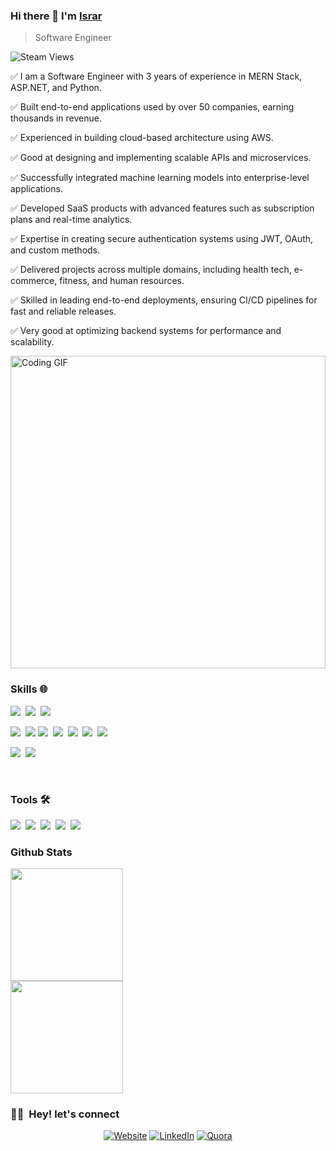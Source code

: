 ### Hi there 👋 I'm [Israr](https://israrahmed.netlify.app/)
> Software Engineer []()


<img alt="Steam Views" src="https://img.shields.io/steam/views/2">
<div>
  <p>
    ✅ I am a Software Engineer with 3 years of experience in MERN Stack, ASP.NET, and Python.
  </p>
  <p>
    ✅ Built end-to-end applications used by over 50 companies, earning thousands in revenue. 
  </p>
  <p>
    ✅ Experienced in building cloud-based architecture using AWS.
  </p>
  <p>
    ✅ Good at designing and implementing scalable APIs and microservices.
  </p>
  <p>
    ✅ Successfully integrated machine learning models into enterprise-level applications.
  </p>
  <p>
    ✅ Developed SaaS products with advanced features such as subscription plans and real-time analytics.
  </p>
  <p>
    ✅ Expertise in creating secure authentication systems using JWT, OAuth, and custom methods.
  </p>
<p>
  ✅ Delivered projects across multiple domains, including health tech, e-commerce, fitness, and human resources.
</p>
  <p>
    ✅ Skilled in leading end-to-end deployments, ensuring CI/CD pipelines for fast and reliable releases.
  </p>
  <p>
    ✅ Very good at optimizing backend systems for performance and scalability.
  </p>
</div>


</div>

<img src="https://media.giphy.com/media/2IudUHdI075HL02Pkk/giphy.gif" alt="Coding GIF" width="100%" style="max-width: 1000px; height: 500px;">
<p><a href="https://giphy.com/gifs/pudgypenguins-data-code-coding-2IudUHdI075HL02Pkk"></a></p>


### Skills 🌐

<div>
  <p>
    <img src="https://img.shields.io/badge/-JavaScript-eed718?style=flat&logo=javascript&logoColor=ffffff">&nbsp;
    <img src="https://img.shields.io/badge/-React-000000?style=flat&logo=react&logoColor=00c8ff">&nbsp;
    <img src="https://img.shields.io/badge/-Vue.js-4FC08D?style=flat&logo=vue.js&logoColor=ffffff">&nbsp;
  </p>
  <p>
    <img src="https://img.shields.io/badge/-Python-0000ff?style=flat&logo=python&logoColor=yellow">&nbsp;
    <img src="https://img.shields.io/badge/-Kotlin-0095D5?style=flat&logo=kotlin&logoColor=white">
    <img src="https://img.shields.io/badge/-Flask-000000?style=flat&logo=flask&logoColor=white">&nbsp;
    <img src="https://img.shields.io/badge/-FastAPI-009688?style=flat&logo=fastapi&logoColor=white">&nbsp;
    <img src="https://img.shields.io/badge/-Node.js-3C873A?style=flat&logo=node.js&logoColor=white">&nbsp;
    <img src="https://img.shields.io/badge/-Express.js-007ACC?style=flat&logo=express&logoColor=white">&nbsp;
    <img src="https://img.shields.io/badge/-ASP.NET Core-512BD4?style=flat&logo=.net&logoColor=white">&nbsp;
  </p>
  <p>
    <img src="https://img.shields.io/badge/-MongoDB-47A248?style=flat&logo=mongodb&logoColor=white">&nbsp;
    <img src="https://img.shields.io/badge/-MySQL-4479A1?style=flat&logo=mysql&logoColor=white">&nbsp;
  </p>
</div>
</br>

### Tools 🛠️
<div>
  <p>
    <img src="https://img.shields.io/badge/-AWS-232F3E?style=flat&logo=amazon-aws&logoColor=white">&nbsp;
    <img src="https://img.shields.io/badge/-Docker-2496ED?style=flat&logo=docker&logoColor=white">&nbsp;
    <img src="https://img.shields.io/badge/-GitHub Actions-2088FF?style=flat&logo=github-actions&logoColor=white">&nbsp;
    <img src="https://img.shields.io/badge/-Git-F1502F?style=flat&logo=git&logoColor=white">&nbsp;
    <img src="https://img.shields.io/badge/-Kubernetes-326CE5?style=flat&logo=kubernetes&logoColor=white">
  </p>
</div>

### Github Stats

[<a href="https://github.com/Israr-11/">
  <img height="180em" src="https://github-readme-stats.vercel.app/api?username=Israr-11&theme=buefy&show_icons=true" />
  </br>
  <img height="180em" src="https://github-readme-stats.vercel.app/api/top-langs/?username=Israr-11&theme=buefy&layout=compact" />
</a>](url)

<h3> 🤝🏻 &nbsp;Hey! let's connect </h3>


<p align="center">
<a href="https://israrahmed.netlify.app/"><img alt="Website" src="https://img.shields.io/badge/Website-Israr Portfolio-blue?style=flat-square&logo=google-chrome"></a>
<a href="https://www.linkedin.com/in/engineer-israr-ahmed/"><img alt="LinkedIn" src="https://img.shields.io/badge/LinkedIn-Israr Ahmed-blue?style=flat-square&logo=linkedin"></a>
<a href="https://www.quora.com/profile/Israr-Ahmed-688"><img alt="Quora" src="https://img.shields.io/badge/Quora-Israr Ahmed-blue?style=flat-square&logo=quora"></a>
</p>


